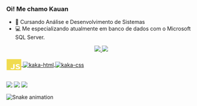 ### Oi! Me chamo Kauan


- 📕 Cursando Análise e Desenvolvimento de Sistemas
- 💻 Me especializando atualmente em banco de dados com o Microsoft SQL Server.


<div align="center">
  <a href="https://github.com/kkauans">
  <img height="180em" src="https://github-readme-stats.vercel.app/api?username=kkauans&show_icons=true&theme=dark&include_all_commits=true&count_private=true"/>
  <img height="180em" src="https://github-readme-stats.vercel.app/api/top-langs/?username=kkauans&layout=compact&langs_count=7&theme=dark"/>
</div>

<div style="display: inline_block"><br>
  <img align="center" alt="kaka-Js" height="30" width="40" src="https://raw.githubusercontent.com/devicons/devicon/master/icons/javascript/javascript-plain.svg">
  <img align="center" alt="kaka-html" height="30" width="40" src="https://cdn.jsdelivr.net/gh/devicons/devicon/icons/html5/html5-original.svg">
  <img align="center" alt="kaka-css" height="30" width="40" src="https://cdn.jsdelivr.net/gh/devicons/devicon/icons/css3/css3-original.svg">
  
</div>

   ##
   
   <div> 
  <a href="https://instagram.com/kkauands" target="_blank"><img src="https://img.shields.io/badge/-Instagram-%23E4405F?style=for-the-badge&logo=instagram&logoColor=white" target="_blank"></a>
  <a href = "mailto:kauansilva2001@outlook.com"><img src="https://img.shields.io/badge/Microsoft_Outlook-0078D4?style=for-the-badge&logo=microsoft-outlook&logoColor=white" target="_blank"></a>
  <a href="https://www.linkedin.com/in/kauan-silva-0622301a2/" target="_blank"><img src="https://img.shields.io/badge/-LinkedIn-%230077B5?style=for-the-badge&logo=linkedin&logoColor=white" target="_blank"></a> 
 
 ![Snake animation](https://github.com/kkauans/kkauans/blob/output/github-contribution-grid-snake.svg)
 
</div>

